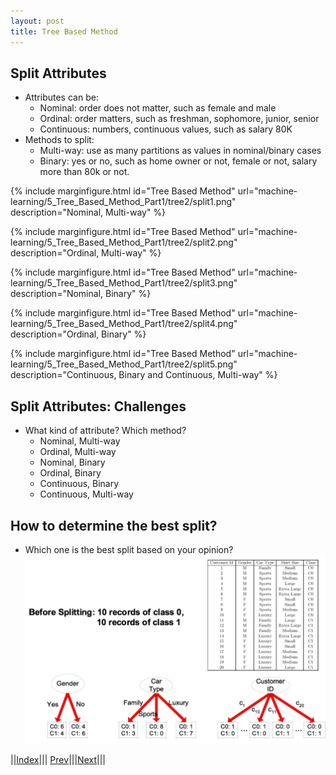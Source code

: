 ```yaml
---
layout: post
title: Tree Based Method
---
```


## Split Attributes

* Attributes can be:
  * Nominal: order does not matter, such as female and male
  * Ordinal: order matters, such as freshman, sophomore, junior, senior
  * Continuous: numbers, continuous values, such as salary 80K
* Methods to split:
  * Multi-way: use as many partitions as values in nominal/binary cases
  * Binary: yes or no, such as home owner or not, female or not, salary more than 80k or not.
  
{% include marginfigure.html id="Tree Based Method" url="machine-learning/5_Tree_Based_Method_Part1/tree2/split1.png" description="Nominal, Multi-way" %}

{% include marginfigure.html id="Tree Based Method" url="machine-learning/5_Tree_Based_Method_Part1/tree2/split2.png" description="Ordinal, Multi-way" %}

{% include marginfigure.html id="Tree Based Method" url="machine-learning/5_Tree_Based_Method_Part1/tree2/split3.png" description="Nominal, Binary" %}

{% include marginfigure.html id="Tree Based Method" url="machine-learning/5_Tree_Based_Method_Part1/tree2/split4.png" description="Ordinal, Binary" %}

{% include marginfigure.html id="Tree Based Method" url="machine-learning/5_Tree_Based_Method_Part1/tree2/split5.png" description="Continuous, Binary and Continuous, Multi-way" %}
  
## Split Attributes: Challenges

* What kind of attribute? Which method?
  * Nominal, Multi-way
  * Ordinal, Multi-way
  * Nominal, Binary
  * Ordinal, Binary
  * Continuous, Binary
  * Continuous, Multi-way

## How to determine the best split?
* Which one is the best split based on your opinion?
![](split6.png)












||[Index](../../../)||| [Prev](../)|||[Next](../tree3)|||
